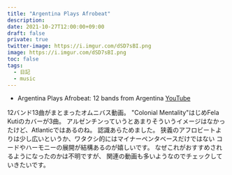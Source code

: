 ```yaml
---
title: "Argentina Plays Afrobeat"
description: 
date: 2021-10-27T12:00:00+09:00
draft: false
private: true
twitter-image: https://i.imgur.com/dSD7sBI.png
image: https://i.imgur.com/dSD7sBI.png
toc: false
tags:
  - 日記
  - music
---
```


* Argentina Plays Afrobeat: 12 bands from Argentina [YouTube](https://www.youtube.com/watch?v=sYZhMaOPqjM&t=14s)

12バンド13曲がまとまったオムニバス動画。
"Colonial Mentality"はじめFela Kutiのカバーが3曲。
アルゼンチンっていうとあまりそういうイメージはなかったけど、Atlanticではあるのね。
認識あらためました。
狭義のアフロビートよりは少し広いというか、ワタクシ的にはマイナーペンタベースだけではない
コードやハーモニーの展開が結構あるのが嬉しいです。
なぜこれがおすすめされるようになったのかは不明ですが、
関連の動画も多いようなのでチェックしていきたいです。
